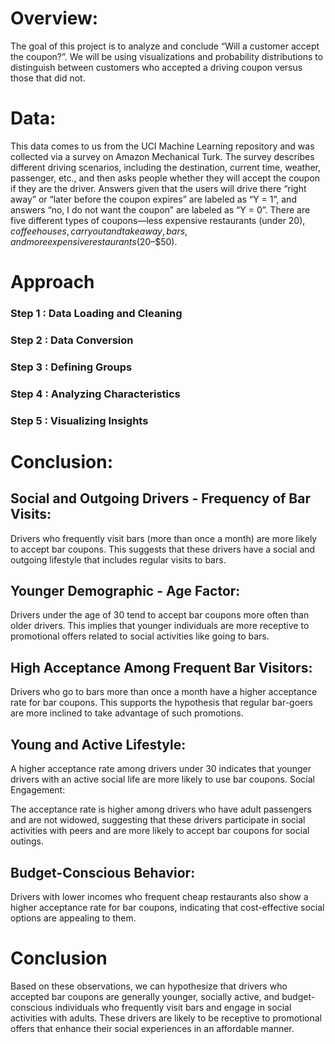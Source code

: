 # Overview:

The goal of this project is to analyze and conclude “Will a customer accept the coupon?”. We will be using visualizations and probability distributions to distinguish between customers who accepted a driving coupon versus those that did not.

# Data:

This data comes to us from the UCI Machine Learning repository and was collected via a survey on Amazon Mechanical Turk. The survey describes different driving scenarios, including the destination, current time, weather, passenger, etc., and then asks people whether they will accept the coupon if they are the driver. Answers given that the users will drive there “right away” or “later before the coupon expires” are labeled as “Y = 1”, and answers “no, I do not want the coupon” are labeled as “Y = 0”. There are five different types of coupons—less expensive restaurants (under $20), coffee houses, carry out and take away, bars, and more expensive restaurants ($20–$50).

# Approach

### Step 1 : Data Loading and Cleaning
### Step 2 : Data Conversion
### Step 3 : Defining Groups
### Step 4 : Analyzing Characteristics
### Step 5 : Visualizing Insights


# Conclusion:

## Social and Outgoing Drivers - Frequency of Bar Visits:
Drivers who frequently visit bars (more than once a month) are more likely to accept bar coupons. This suggests that these drivers have a social and outgoing lifestyle that includes regular visits to bars.

## Younger Demographic - Age Factor:
Drivers under the age of 30 tend to accept bar coupons more often than older drivers. This implies that younger individuals are more receptive to promotional offers related to social activities like going to bars.

## High Acceptance Among Frequent Bar Visitors:

Drivers who go to bars more than once a month have a higher acceptance rate for bar coupons. This supports the hypothesis that regular bar-goers are more inclined to take advantage of such promotions.

## Young and Active Lifestyle:

A higher acceptance rate among drivers under 30 indicates that younger drivers with an active social life are more likely to use bar coupons.
Social Engagement:

The acceptance rate is higher among drivers who have adult passengers and are not widowed, suggesting that these drivers participate in social activities with peers and are more likely to accept bar coupons for social outings.

## Budget-Conscious Behavior:

Drivers with lower incomes who frequent cheap restaurants also show a higher acceptance rate for bar coupons, indicating that cost-effective social options are appealing to them.

# Conclusion
Based on these observations, we can hypothesize that drivers who accepted bar coupons are generally younger, socially active, and budget-conscious individuals who frequently visit bars and engage in social activities with adults. These drivers are likely to be receptive to promotional offers that enhance their social experiences in an affordable manner.
